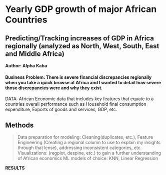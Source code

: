 # Yearly GDP growth of major African Countries 

## Predicting/Tracking increases of GDP in Africa regionally (analyzed as North, West, South, East and Middle Africa)

**Author: Alpha Kaba**

#### Business Problem: There is severe financial discrepancies regionally when you take a quick browse at Africa and I wanted to detail how severe those discrepancies were and why they exist.

DATA: African Economic data that includes key features that equate to a countries overall performance such as Household final consumption expenditure, Exports of goods and services, GDP, etc.

## Methods

> Data preparation for modeling: Cleaning(duplicates, etc.), Feature Engineering (Creating a regional column to use to explain my insights through that lense), addressing inconsistent categories, etc.
> Visualizations: (regplot, despine, etc.) to gain a further understanding of African economics
> ML models of choice: KNN, Linear Regression

**RESULTS**
